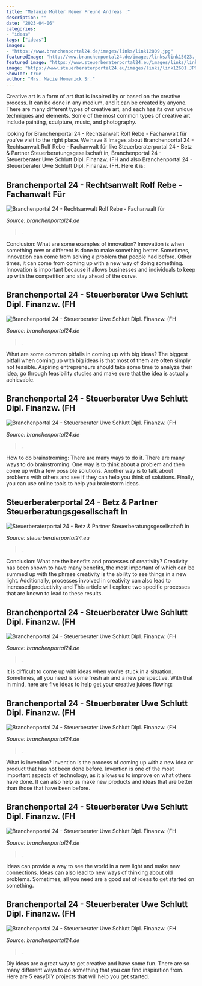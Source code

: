```yaml
---
title: "Melanie Müller Neuer Freund Andreas :"
description: ""
date: "2023-04-06"
categories:
- "ideas"
tags: ["ideas"]
images:
- "https://www.branchenportal24.de/images/links/link12809.jpg"
featuredImage: "http://www.branchenportal24.de/images/links/link15023.jpg"
featured_image: "https://www.steuerberaterportal24.eu/images/links/link12601.JPG"
image: "https://www.steuerberaterportal24.eu/images/links/link12601.JPG"
ShowToc: true
author: "Mrs. Macie Homenick Sr."
---
```



Creative art is a form of art that is inspired by or based on the creative process. It can be done in any medium, and it can be created by anyone. There are many different types of creative art, and each has its own unique techniques and elements. Some of the most common types of creative art include painting, sculpture, music, and photography.

	

		
looking for Branchenportal 24 - Rechtsanwalt Rolf Rebe - Fachanwalt für you've visit to the right place. We have 8 Images about Branchenportal 24 - Rechtsanwalt Rolf Rebe - Fachanwalt für like Steuerberaterportal 24 - Betz &amp; Partner Steuerberatungsgesellschaft in, Branchenportal 24 - Steuerberater Uwe Schlutt Dipl. Finanzw. (FH and also Branchenportal 24 - Steuerberater Uwe Schlutt Dipl. Finanzw. (FH. Here it is:
		
    
## Branchenportal 24 - Rechtsanwalt Rolf Rebe - Fachanwalt Für

<img loading=lazy src="https://www.branchenportal24.de/images/links/link13311.jpg" onerror="this.onerror=null;this.src='https://tse4.mm.bing.net/th?id=OIP.2g6yll9mvDGO909GfTCqLAHaNO&amp;pid=15.1';" alt="Branchenportal 24 - Rechtsanwalt Rolf Rebe - Fachanwalt für">

_Source: branchenportal24.de_

>. 

	

Conclusion: What are some examples of innovation?
Innovation is when something new or different is done to make something better. Sometimes, innovation can come from solving a problem that people had before. Other times, it can come from coming up with a new way of doing something. Innovation is important because it allows businesses and individuals to keep up with the competition and stay ahead of the curve.

    
## Branchenportal 24 - Steuerberater Uwe Schlutt Dipl. Finanzw. (FH

<img loading=lazy src="https://www.branchenportal24.de/images/links/link11813.jpg" onerror="this.onerror=null;this.src='https://tse1.mm.bing.net/th?id=OIP.XSz6kDCjd16PgyQhrpcbywAAAA&amp;pid=15.1';" alt="Branchenportal 24 - Steuerberater Uwe Schlutt Dipl. Finanzw. (FH">

_Source: branchenportal24.de_

>. 

	

What are some common pitfalls in coming up with big ideas?
The biggest pitfall when coming up with big ideas is that most of them are often simply not feasible. Aspiring entrepreneurs should take some time to analyze their idea, go through feasibility studies and make sure that the idea is actually achievable.

    
## Branchenportal 24 - Steuerberater Uwe Schlutt Dipl. Finanzw. (FH

<img loading=lazy src="http://www.branchenportal24.de/images/links/link15023.jpg" onerror="this.onerror=null;this.src='https://tse4.mm.bing.net/th?id=OIP.xAD7fo9iymAortH6eINo-wAAAA&amp;pid=15.1';" alt="Branchenportal 24 - Steuerberater Uwe Schlutt Dipl. Finanzw. (FH">

_Source: branchenportal24.de_

>. 

	

How to do brainstroming: There are many ways to do it.
There are many ways to do brainstroming. One way is to think about a problem and then come up with a few possible solutions. Another way is to talk about problems with others and see if they can help you think of solutions. Finally, you can use online tools to help you brainstorm ideas.

    
## Steuerberaterportal 24 - Betz &amp; Partner Steuerberatungsgesellschaft In

<img loading=lazy src="https://www.steuerberaterportal24.eu/images/links/link12601.JPG" onerror="this.onerror=null;this.src='https://tse4.mm.bing.net/th?id=OIP.g_Iyds1I7iHDhtJrB9U7CAAAAA&amp;pid=15.1';" alt="Steuerberaterportal 24 - Betz &amp; Partner Steuerberatungsgesellschaft in">

_Source: steuerberaterportal24.eu_

>. 

	

Conclusion: What are the benefits and processes of creativity?
Creativity has been shown to have many benefits, the most important of which can be summed up with the phrase creativity is the ability to see things in a new light. Additionally, processes involved in creativity can also lead to increased productivity and This article will explore two specific processes that are known to lead to these results.

    
## Branchenportal 24 - Steuerberater Uwe Schlutt Dipl. Finanzw. (FH

<img loading=lazy src="http://www.branchenportal24.de/images/links/link5344.gif" onerror="this.onerror=null;this.src='https://tse4.mm.bing.net/th?id=OIP.plgIdTDPW-wX88QPAW76cQAAAA&amp;pid=15.1';" alt="Branchenportal 24 - Steuerberater Uwe Schlutt Dipl. Finanzw. (FH">

_Source: branchenportal24.de_

>. 

	

It is difficult to come up with ideas when you're stuck in a situation. Sometimes, all you need is some fresh air and a new perspective. With that in mind, here are five ideas to help get your creative juices flowing: 

    
## Branchenportal 24 - Steuerberater Uwe Schlutt Dipl. Finanzw. (FH

<img loading=lazy src="https://www.branchenportal24.de/images/links/link251083.png" onerror="this.onerror=null;this.src='https://tse1.mm.bing.net/th?id=OIP.0mTtcQnwq8GRHbxh-ogV0gAAAA&amp;pid=15.1';" alt="Branchenportal 24 - Steuerberater Uwe Schlutt Dipl. Finanzw. (FH">

_Source: branchenportal24.de_

>. 

	

What is invention?
Invention is the process of coming up with a new idea or product that has not been done before. Invention is one of the most important aspects of technology, as it allows us to improve on what others have done. It can also help us make new products and ideas that are better than those that have been before.

    
## Branchenportal 24 - Steuerberater Uwe Schlutt Dipl. Finanzw. (FH

<img loading=lazy src="https://www.branchenportal24.de/images/links/link11932.JPG" onerror="this.onerror=null;this.src='https://tse3.mm.bing.net/th?id=OIP.oj29TO5SlFTSXNWzcpdD0QAAAA&amp;pid=15.1';" alt="Branchenportal 24 - Steuerberater Uwe Schlutt Dipl. Finanzw. (FH">

_Source: branchenportal24.de_

>. 

	

Ideas can provide a way to see the world in a new light and make new connections. Ideas can also lead to new ways of thinking about old problems. Sometimes, all you need are a good set of ideas to get started on something.

    
## Branchenportal 24 - Steuerberater Uwe Schlutt Dipl. Finanzw. (FH

<img loading=lazy src="https://www.branchenportal24.de/images/links/link12809.jpg" onerror="this.onerror=null;this.src='https://tse2.mm.bing.net/th?id=OIP.1F55MEOC1KkbgcEtLitV5AHaE1&amp;pid=15.1';" alt="Branchenportal 24 - Steuerberater Uwe Schlutt Dipl. Finanzw. (FH">

_Source: branchenportal24.de_

>. 

	

Diy ideas are a great way to get creative and have some fun. There are so many different ways to do something that you can find inspiration from. Here are 5 easyDIY projects that will help you get started.

